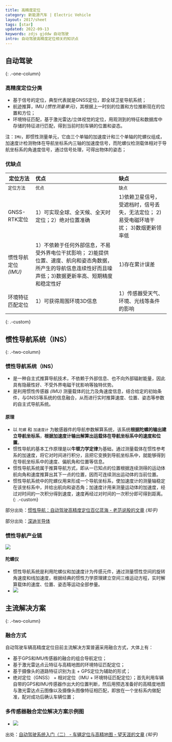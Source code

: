 ```yaml
---
title: 高精度定位
category: 新能源汽车 | Electric Vehicle
layout: 2017/sheet
tags: [star]
updated: 2022-09-13
keywords: zdjs gjddw 自动驾驶
intro: 自动驾驶高精度定位相关的知识点
---
```


## 自动驾驶
{: .-one-column}

### 高精度定位分类
- 基于信号的定位，典型代表就是GNSS定位，即全球卫星导航系统；
- 航迹推算，IMU _(惯性测量单元)_，其根据上一时刻的位置和方位推断现在的位置和方位；
- 环境特征匹配，基于激光雷达/立体视觉的定位，用观测到的特征和数据库中存储的特征进行匹配，得到当前时刻车辆的位置和姿态。

注：`IMU`，即惯性测量单元，它由三个单轴的加速度计和三个单轴的陀螺仪组成，加速度计检测物体在导航坐标系内三轴的加速度信号，而陀螺仪检测载体相对于导航坐标系的角速度信号，通过信号处理，可得出物体的姿态；


### 优缺点

| 定位方法                   | 优点                                                    |缺点                                                      |
| ------------------------ | :------------------------------------------------------- | :------------------------------------------------------- |
| `定位方法`                 | `优点`                                                |`缺点`                                                      |
|GNSS-RTK定位               |1）可实现全球、全天候、全天时定位；2）绝对位置准确           |1)依赖卫星信号，受遮档时，信号丢失，无法定位； 2)易受电磁环墙干扰； 3)数烟更新领率低|
|惯性导航定位 _(IMU)_         |1）不依赖于任何外部信息，不易受外界电位干扰影响； 2)能提供位置、速度、航向和姿态角数据，所产生的导航信息连续性好而且噪声低；3)数据更新率高、短期精度和稳定性好  |1)存在累计误差|
|环境特征匹配定位            |1）可获得周围环境3D信息                                   |1）传感器受天气、环境、光线等条件的影响|
{: .-custom}

## 惯性导航系统（INS）
{: .-two-column}
### 惯性导航系统（INS）
- 是一种自主式推算导航技术，不依赖于外部信息、也不向外部辐射能量，因此具有隐蔽性好、不受外界电磁干扰影响等独特优势。
- 是利用惯性传感器 _(IMU)_ 测量载体的比力及角速度信息，结合给定的初始条件，与GNSS等系统的信息融合，从而进行实时推算速度、位置、姿态等参数的自主式导航系统。

#### 原理
- 以 `陀螺` 和 `加速度计` 为敏感器件的导航参数解算系统，该系统**根据陀螺的输出建立导航坐标系**，**根据加速度计输出解算出运载体在导航坐标系中的速度和位置**。
- 惯性导航的基本工作原理是以**牛顿力学定律**为基础，通过测量载体在惯性参考系的加速度，将它对时间进行积分，且把它变换到导航坐标系中，就能够得到在导航坐标系中的速度、偏航角和位置等信息。
- 惯性导航系统属于推算导航方式，即从一已知点的位置根据连续测得的运动体航向角和速度推算出其下一点的位置，因而可连续测出运动体的当前位置。
- 惯性导航系统中的陀螺仪用来形成一个导航坐标系，使加速度计的测量轴稳定在该坐标系中，并给出航向和姿态角；加速度计用来测量运动体的加速度，经过对时间的一次积分得到速度，速度再经过对时间的一次积分即可得到距离。
{: .-custom}

部分出处：[惯性导航：自动驾驶高精度定位百亿蓝海 - 老范说股的文章](https://zhuanlan.zhihu.com/p/455605210) _(知乎)_

部分出处：[深迪半导体](http://www.senodia.com/applications/index?locale=zh-CH)

### 惯性导航产业链
![](https://pic.f10.org/i/2022/09/13/h2or3p.png)

#### 陀螺仪
- 惯性导航系统是利用陀螺仪和加速度计为传感元件，通过测量惯性空间的旋转角速度和线加速度，根据经典的惯性力学原理建立空间三维运动方程，实时解算载体的速度、位置、姿态等运动全部参量。
- ![](https://pic.f10.org/i/2022/09/13/h7tiup.png)

## 主流解决方案
{: .-two-column}

### 融合方式
自动驾驶车辆高精度定位目前主流解决方案普遍采用融合方式，大体上有：

- 基于GPS和IMU传感器的融合的组合导航定位；
- 基于激光雷达点云特征与高精地图的环境特征匹配定位；
- 基于摄像头的道路特征识别为主 + GPS定位为辅助的形式；
- 绝对定位（GNSS） + 相对定位（IMU + 环境特征匹配定位）；首先利用车辆自带的GPS和IMU传感器作出大的位置判断，然后用预选准备好的高精度地图与激光雷达点云图像以及摄像头图像特征相匹配，即放在一个坐标系内做配准，配对成功后确认车辆位置；

### 多传感器融合定位解决方案示例图
- ![](https://pic.f10.org/i/2022/09/09/r2rp7q.png)

出处：[自动驾驶系统入门（二） -  车辆定位与高精地图 - 望天涯的文章](https://zhuanlan.zhihu.com/p/79247065) _(知乎)_

